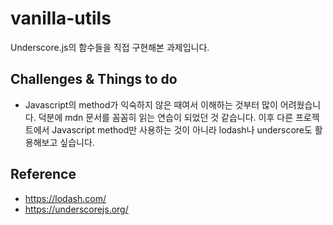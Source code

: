 # vanilla-utils

Underscore.js의 함수들을 직접 구현해본 과제입니다.

## Challenges & Things to do 

- Javascript의 method가 익숙하지 않은 때여서 이해하는 것부터 많이 어려웠습니다. 덕분에 mdn 문서를 꼼꼼히 읽는 연습이 되었던 것 같습니다. 이후 다른 프로젝트에서 Javascript method만 사용하는 것이 아니라 lodash나 underscore도 활용해보고 싶습니다. 

## Reference
- https://lodash.com/
- https://underscorejs.org/
